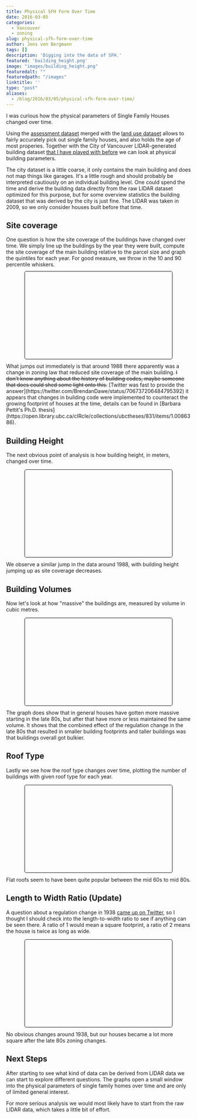 ```yaml
---
title: Physical SFH Form Over Time
date: 2016-03-05
categories:
  - Vancouver
  - zoning
slug: physical-sfh-form-over-time
author: Jens von Bergmann
tags: []
description: 'Digging into the data of SFH.'
featured: 'building_height.png'
image: "images/building_height.png"
featuredalt: ""
featuredpath: "/images"
linktitle: ''
type: "post"
aliases:
  - /blog/2016/03/05/physical-sfh-form-over-time/
---
```





I was curious how the physical parameters of Single Family Houses changed over time.

Using the [assessment dataset](https://mountainmath.ca/map/assessment) merged with the [land use dataset](https://mountainmath.ca/land_use/map)
allows to fairly accurately pick out single family houses, and also holds the age of most properies. Together with
the City of Vancouver LIDAR-generated building dataset [that I have played with before](https://mountainmath.ca/vancouver_lidar/map)
we can look at physical building parameters.

<!-- more -->
The city dataset is a little coarse, it only contains the main building and does not map things like garages. It's a little
rough and should probably be interpreted cautiously on an individual building level. One could spend the time and derive the
building data directly from the raw LIDAR dataset optimized for this purpose, but for some overview statistics the building
dataset that was derived by the city is just fine. The LIDAR was taken in 2009, so we only consider houses built before that time.


## Site coverage
<link rel="stylesheet" href="/css/custom.css">
One question is how the site coverage of the buildings have changed over time. We simply line up the buildings by the year
they were built, compute the site coverage of the main building relative to the parcel size and graph the quintiles for
each year. For good measure, we throw in the 10 and 90 percentile whiskers.
<div style="margin:10px 50px;padding:5px;border: 1px solid black;border-radius:5px;" class="whiskers">
<div id="sfh_coverage" style="height:200px;max-width:640px;" data-url="/data/sfh_coverage.json"></div>
<div class="legend no-margin" style="padding-bottom:2em;">
</div>
</div>
What jumps out immediately is that around 1988 there apparently was a change in zoning law that reduced site coverage
of the main building. <strike>I don't know anything about the history of building codes, maybe someone that does could shed some
light onto this.</strike> [Twitter was fast to provide the answer](https://twitter.com/BrendanDawe/status/706737206484795392)
it appears that changes in building code were implemented to counteract the growing footprint of houses at the time, details
can be found in [Barbara Pettit's Ph.D. thesis](https://open.library.ubc.ca/cIRcle/collections/ubctheses/831/items/1.0086386).

## Building Height
The next obvious point of analysis is how building height, in meters, changed over time.
<div style="margin:10px 50px;padding:5px;border: 1px solid black;border-radius:5px;" class="whiskers">
<div id="sfh_height" style="height:200px;max-width:640px;" data-url="/data/sfh_height.json"></div>
<div class="legend no-margin" style="padding-bottom:2em;">
</div>
</div>
We observe a similar jump in the data around 1988, with building height jumping up as site coverage decreases.

## Building Volumes
Now let's look at how "massive" the buildings are, measured by volume in cubic metres.
<div style="margin:10px 50px;padding:5px;border: 1px solid black;border-radius:5px;" class="whiskers">
<div id="sfh_volume" style="height:200px;max-width:640px;" data-url="/data/sfh_volume.json"></div>
<div class="legend no-margin" style="padding-bottom:2em;">
</div>
</div>
The graph does show that in general houses have gotten more massive starting in the late 80s, but after that have more or less
maintained the same volume. It shows that the combined effect of the regulation change in the late 80s that resulted in
smaller building footprints and taller buildings was that buildings overall got bulkier.

## Roof Type
Lastly we see how the roof type changes over time, plotting the number of buildings with given roof type for each year.
<div style="margin:10px 50px;padding:5px;border: 1px solid black;border-radius:5px;" class="whiskers">
<div id="sfh_roof" style="height:200px;max-width:640px;" data-url="/data/sfh_roof.json"></div>
<div class="legend no-margin" style="padding-bottom:2em;">
</div>
</div>
Flat roofs seem to have been quite popular between the mid 60s to mid 80s.

## Length to Width Ratio (Update)
A question about a regulation change in 1938 [came up on Twitter](https://twitter.com/GRIDSVancouver/status/706879555550613504),
so I thought I should check into the length-to-width ratio to see if anything can be seen there. A ratio of 1
would mean a square footprint, a ratio of 2 means the house is twice as long as wide.
<div style="margin:10px 50px;padding:5px;border: 1px solid black;border-radius:5px;" class="whiskers">
<div id="sfh_square" style="height:200px;max-width:640px;" data-url="/data/sfh_square.json"></div>
<div class="legend no-margin" style="padding-bottom:2em;">
</div>
</div>
No obvious changes around 1938, but our houses became a lot more square after the late 80s zoning changes.

## Next Steps
After starting to see what kind of data can be derived from LIDAR data we can start to explore different questions. The
graphs open a small window into the physical parameters of single family homes over time and are only of limited general
interest.

For
more serious analysis we would most likely have to start from the raw LIDAR data, which takes a little bit of effort.

<script src="//d3js.org/d3.v3.min.js" charset="utf-8"></script>
<script src="/lib/jquery.min.js" charset="utf-8"></script>
<script src="/js/box.js"></script>
<script>

function stacked_bar_graph(div,shiftAxis,domainFormatter,rangeFormatter,domainLabelFormatter){
    if (!domainFormatter) domainFormatter=d3.format("d")
    if (!rangeFormatter)
     rangeFormatter = function (y) {
        return y;
     };
     if (!domainLabelFormatter) domainLabelFormatter=domainFormatter;

var margin = {top: 20, right: 20, bottom: 40, left: 70},
    width = parseInt(div.style("width")) - margin.left - margin.right,
    height = parseInt(div.style("height")) - margin.top - margin.bottom;

var x = d3.scale.ordinal()
    .rangeRoundBands([0, width], .1);

var y = d3.scale.linear()
    .range([height, 0]);


var xAxis = d3.svg.axis()
    .scale(x)
    .tickFormat(domainFormatter)
    .orient("bottom");


var yAxis = d3.svg.axis()
    .scale(y)
    .orient("left")
    .tickFormat(rangeFormatter)
    .ticks(5, rangeFormatter);

var svg = div.append("svg")
    .attr("width", width + margin.left + margin.right)
    .attr("height", height + margin.top + margin.bottom)
  .append("g")
    .attr("transform", "translate(" + margin.left + "," + margin.top + ")");

var data_url=div[0][0].dataset.url;
var legend=d3.select(div.node().parentNode).select('.legend');


d3.json(data_url, function(error, json) {
  if (error) throw error;
  var graphData=json[0];
  var data=graphData.data;
  var color = d3.scale.ordinal().domain(graphData.colors.map(function(d,i){return i}))
  .range(graphData.colors);
  var domain=data.map(function(d){return d.date;});
  x.domain(domain);

  function graphValueId(i){
      return graphData.class + '_' + i + '_value'
  }

  graphData.labels.forEach(function(text,i){
    var color=graphData.colors[i];
    var html='<i style="background:' + color + '"></i> ' + text + ' <span style="float:right;margin-right:10px;" id="' + graphValueId(i) + '"></span>'
    legend.append('p').html(html);
  });
  
  data.forEach(function(d) {
      var y0 = 0;
      d.values = color.domain().map(function(i) { return {date: d.date, y0: y0, y1: y0 += +d.count[i]}; });
      d.total = d.values[d.values.length - 1].y1;
  });
  y.domain([0, d3.max(data, function(d) { return d.total; })]);

  var domainTickValues=[];
  var skip=Math.round(40/x.rangeBand());
  if (skip<=0) skip=1;
  for (var i=0;i<x.domain().length;i++) {
    if (i % skip==0) domainTickValues.push(x.domain()[i]);
  }
  if (x.domain().length % 5 !=0) domainTickValues.push(x.domain()[x.domain().length-1]);
  xAxis.tickValues(domainTickValues);

  var xShift=shiftAxis ?  x.rangeBand()/2.0 * 1.1 : 0;
  
  svg.append("g")
      .attr("class", "x axis")
      .attr("transform", "translate(" + xShift + "," + height + ")")
      .call(xAxis);

  svg.append("g")
      .attr("class", "y axis")
      .call(yAxis);
//    .append("text")
//      .attr("transform", "rotate(-90)")
//      .attr("y", 6)
//      .attr("dy", ".71em")
//      .style("text-anchor", "end")
//      .text("Probability");

    function updateTooltip(d,i){
       color.domain().forEach(function(j){
             var value=d && i==j ? (domainLabelFormatter(d.date) + ': ' +rangeFormatter(d.y1-d.y0)) : '';
             d3.select('#'+graphValueId(j)).text( value);
       });
    }

  var year=svg.selectAll(".year")
    .data(data)
        .enter().append("g")
          .attr("class", "g");
  year.selectAll(".color-bar")
      .data(function(d) { return d.values; })
    .enter().append("rect")
      .attr("class", graphData.class + " color-bar")
      .attr("fill", graphData.color)
      .attr("x", function(d) { return x(d.date); })
      .attr("width", x.rangeBand())
      .attr("y", function(d) { return y(d.y1); })
      .attr("height", function(d) { return Math.max(0, y(d.y0) - y(d.y1)); })
      .attr("fill",function(d,i) {return color(i);})
      .on('mouseover',updateTooltip)
      .on('click',updateTooltip)
      .on('touch',updateTooltip) 
      .on('mouseout',function(){updateTooltip(null,i)});

      
});

}

var yearFormatter=d3.format();
stacked_bar_graph(d3.select("#sfh_roof"),true,yearFormatter,null,yearFormatter);
</script>
